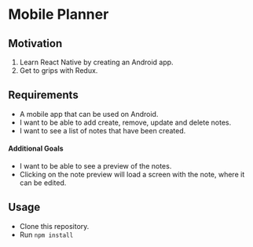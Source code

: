 # Mobile Planner

## Motivation

1. Learn React Native by creating an Android app.
2. Get to grips with Redux.


## Requirements

* A mobile app that can be used on Android.
* I want to be able to add create, remove, update and delete notes.
* I want to see a list of notes that have been created.

#### Additional Goals

* I want to be able to see a preview of the notes.
* Clicking on the note preview will load a screen with the note, where it can be edited.


## Usage

* Clone this repository.
* Run `npm install`
